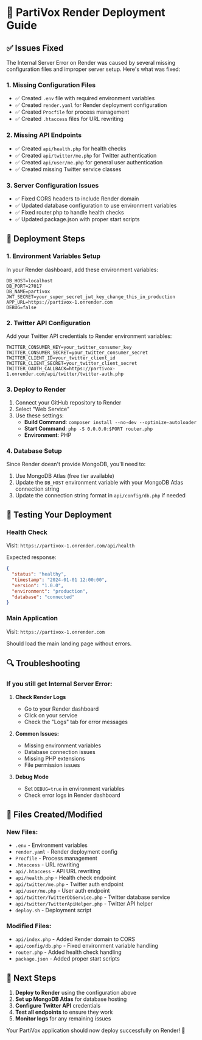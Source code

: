 # 🚀 PartiVox Render Deployment Guide

## ✅ Issues Fixed

The Internal Server Error on Render was caused by several missing configuration files and improper server setup. Here's what was fixed:

### 1. **Missing Configuration Files**
- ✅ Created `.env` file with required environment variables
- ✅ Created `render.yaml` for Render deployment configuration
- ✅ Created `Procfile` for process management
- ✅ Created `.htaccess` files for URL rewriting

### 2. **Missing API Endpoints**
- ✅ Created `api/health.php` for health checks
- ✅ Created `api/twitter/me.php` for Twitter authentication
- ✅ Created `api/user/me.php` for general user authentication
- ✅ Created missing Twitter service classes

### 3. **Server Configuration Issues**
- ✅ Fixed CORS headers to include Render domain
- ✅ Updated database configuration to use environment variables
- ✅ Fixed router.php to handle health checks
- ✅ Updated package.json with proper start scripts

## 🔧 Deployment Steps

### 1. **Environment Variables Setup**
In your Render dashboard, add these environment variables:

```env
DB_HOST=localhost
DB_PORT=27017
DB_NAME=partivox
JWT_SECRET=your_super_secret_jwt_key_change_this_in_production
APP_URL=https://partivox-1.onrender.com
DEBUG=false
```

### 2. **Twitter API Configuration**
Add your Twitter API credentials to Render environment variables:

```env
TWITTER_CONSUMER_KEY=your_twitter_consumer_key
TWITTER_CONSUMER_SECRET=your_twitter_consumer_secret
TWITTER_CLIENT_ID=your_twitter_client_id
TWITTER_CLIENT_SECRET=your_twitter_client_secret
TWITTER_OAUTH_CALLBACK=https://partivox-1.onrender.com/api/twitter/twitter-auth.php
```

### 3. **Deploy to Render**
1. Connect your GitHub repository to Render
2. Select "Web Service"
3. Use these settings:
   - **Build Command**: `composer install --no-dev --optimize-autoloader`
   - **Start Command**: `php -S 0.0.0.0:$PORT router.php`
   - **Environment**: PHP

### 4. **Database Setup**
Since Render doesn't provide MongoDB, you'll need to:
1. Use MongoDB Atlas (free tier available)
2. Update the `DB_HOST` environment variable with your MongoDB Atlas connection string
3. Update the connection string format in `api/config/db.php` if needed

## 🧪 Testing Your Deployment

### Health Check
Visit: `https://partivox-1.onrender.com/api/health`

Expected response:
```json
{
  "status": "healthy",
  "timestamp": "2024-01-01 12:00:00",
  "version": "1.0.0",
  "environment": "production",
  "database": "connected"
}
```

### Main Application
Visit: `https://partivox-1.onrender.com`

Should load the main landing page without errors.

## 🔍 Troubleshooting

### If you still get Internal Server Error:

1. **Check Render Logs**
   - Go to your Render dashboard
   - Click on your service
   - Check the "Logs" tab for error messages

2. **Common Issues:**
   - Missing environment variables
   - Database connection issues
   - Missing PHP extensions
   - File permission issues

3. **Debug Mode**
   - Set `DEBUG=true` in environment variables
   - Check error logs in Render dashboard

## 📁 Files Created/Modified

### New Files:
- `.env` - Environment variables
- `render.yaml` - Render deployment config
- `Procfile` - Process management
- `.htaccess` - URL rewriting
- `api/.htaccess` - API URL rewriting
- `api/health.php` - Health check endpoint
- `api/twitter/me.php` - Twitter auth endpoint
- `api/user/me.php` - User auth endpoint
- `api/twitter/TwitterDbService.php` - Twitter database service
- `api/twitter/TwitterApiHelper.php` - Twitter API helper
- `deploy.sh` - Deployment script

### Modified Files:
- `api/index.php` - Added Render domain to CORS
- `api/config/db.php` - Fixed environment variable handling
- `router.php` - Added health check handling
- `package.json` - Added proper start scripts

## 🎯 Next Steps

1. **Deploy to Render** using the configuration above
2. **Set up MongoDB Atlas** for database hosting
3. **Configure Twitter API** credentials
4. **Test all endpoints** to ensure they work
5. **Monitor logs** for any remaining issues

Your PartiVox application should now deploy successfully on Render! 🎉
